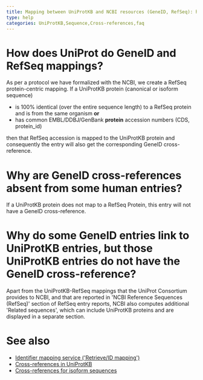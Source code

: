 ```yaml
---
title: Mapping between UniProtKB and NCBI resources (GeneID, RefSeq): how does it work?
type: help
categories: UniProtKB,Sequence,Cross-references,faq
---
```


# How does UniProt do GeneID and RefSeq mappings?

As per a protocol we have formalized with the NCBI, we create a RefSeq protein-centric mapping. If a UniProtKB protein (canonical or isoform sequence)

-   is 100% identical (over the entire sequence length) to a RefSeq protein and is from the same organism **or**
-   has common EMBL/DDBJ/GenBank **protein** accession numbers (CDS, protein\_id)

then that RefSeq accession is mapped to the UniProtKB protein and consequently the entry will also get the corresponding GeneID cross-reference.

# Why are GeneID cross-references absent from some human entries?

If a UniProtKB protein does not map to a RefSeq Protein, this entry will not have a GeneID cross-reference.

# Why do some GeneID entries link to UniProtKB entries, but those UniProtKB entries do not have the GeneID cross-reference?

Apart from the UniProtKB-RefSeq mappings that the UniProt Consortium provides to NCBI, and that are reported in 'NCBI Reference Sequences (RefSeq)' section of RefSeq entry reports, NCBI also computes additional 'Related sequences', which can include UniProtKB proteins and are displayed in a separate section.

# See also

-   [Identifier mapping service ('Retrieve/ID mapping')](https://www.uniprot.org/id-mapping)
-   [Cross-references in UniProtKB](https://www.uniprot.org/help/cross-references_in_uniprotkb)
-   [Cross-references for isoform sequences](https://www.uniprot.org/help/isoform_crossreferences)
